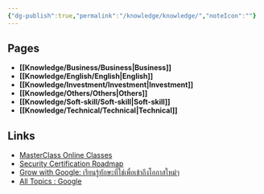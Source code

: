 ```yaml
---
{"dg-publish":true,"permalink":"/knowledge/knowledge/","noteIcon":""}
---
```


## Pages

- **[[Knowledge/Business/Business\|Business]]**
- **[[Knowledge/English/English\|English]]**
- **[[Knowledge/Investment/Investment\|Investment]]**
- **[[Knowledge/Others/Others\|Others]]**
- **[[Knowledge/Soft-skill/Soft-skill\|Soft-skill]]**
- **[[Knowledge/Technical/Technical\|Technical]]**


## Links
- [MasterClass Online Classes](https://www.masterclass.com/)
- [Security Certification Roadmap](https://pauljerimy.com/security-certification-roadmap/)
- [Grow with Google: เรียนรู้ทักษะที่ใช่เพื่อเข้าถึงโอกาสใหม่ๆ](https://grow.google/intl/ALL_th/)
- [All Topics : Google](https://skillshop.exceedlms.com/student/catalog/browse)
